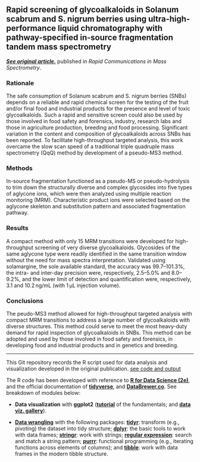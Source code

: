 ## Rapid screening of glycoalkaloids in Solanum scabrum and S. nigrum berries using ultra-high-performance liquid chromatography with pathway-specified in-source fragmentation tandem mass spectrometry

[***See original article.***](https://analyticalsciencejournals.onlinelibrary.wiley.com/doi/abs/10.1002/rcm.8882) published in _Rapid Communications in Mass Spectrometry_.

### Rationale
The safe consumption of Solanum scabrum and S. nigrum berries (SNBs) depends on a reliable and rapid chemical screen for the testing of the fruit and/or final food and industrial products for the presence and level of toxic glycoalkaloids. Such a rapid and sensitive screen could also be used by those involved in food safety and forensics, industry, research labs and those in agriculture production, breeding and food processing. Significant variation in the content and composition of glycoalkaloids across SNBs has been reported. To facilitate high-throughput targeted analysis, this work overcame the slow scan speed of a traditional triple quadruple mass spectrometry (QqQ) method by development of a pseudo-MS3 method.

### Methods
In-source fragmentation functioned as a pseudo-MS or pseudo-hydrolysis to trim down the structurally diverse and complex glycosides into five types of aglycone ions, which were then analyzed using multiple reaction monitoring (MRM). Characteristic product ions were selected based on the aglycone skeleton and substitution pattern and associated fragmentation pathway.

### Results
A compact method with only 15 MRM transitions were developed for high-throughput screening of very diverse glycoalkaloids. Glycosides of the same aglycone type were readily identified in the same transition window without the need for mass spectra interpretation. Validated using solamargine, the sole available standard, the accuracy was 99.7–101.3%, the intra- and inter-day precision were, respectively, 2.5–5.0% and 8.0–9.2%, and the lower limit of detection and quantification were, respectively, 3.1 and 10.2 ng/mL (with 1 μL injection volume).

### Conclusions
The peudo-MS3 method allowed for high-throughput targeted analysis with compact MRM transitions to address a large number of glycoalkaloids with diverse structures. This method could serve to meet the most heavy-duty demand for rapid inspection of glycoalkaloids in SNBs. This method can be adopted and used by those involved in food safety and forensics, in developing food and industrial products and in genetics and breeding.

---

This Git repository records the R script used for data analysis and visualization developed in the original publication. [see code and output](https://yuanbofaith.github.io/Solanum_alkaloid_inSourceFragmentation_MSMS/)

The R code has been developed with reference to [**R for Data Science (2e)**](https://r4ds.hadley.nz/), and the official documentation of [**tidyverse**](https://www.tidyverse.org/), and [**DataBrewer.co**](https://www.databrewer.co/). See breakdown of modules below:

- **Data visualization** with **ggplot2** ([**tutorial**](https://www.databrewer.co/R/visualization/introduction) of the fundamentals; and [**data viz. gallery**](https://www.databrewer.co/R/gallery)).

- [**Data wrangling**](https://www.databrewer.co/R/data-wrangling) with the following packages:
[**tidyr**](https://www.databrewer.co/R/data-wrangling/tidyr/introduction): transform (e.g., pivoting) the dataset into tidy structure; [**dplyr**](https://www.databrewer.co/R/data-wrangling/dplyr/0-introduction): the basic tools to work with data frames; [**stringr**](https://www.databrewer.co/R/data-wrangling/stringr/0-introduction): work with strings; [**regular expression**](https://www.databrewer.co/R/data-wrangling/regular-expression/0-introduction): search and match a string pattern; [**purrr**](https://www.databrewer.co/R/data-wrangling/purrr/introduction): functional programming (e.g., iterating functions across elements of columns); and [**tibble**](https://www.databrewer.co/R/data-wrangling/tibble/introduction): work with data frames in the modern tibble structure.
